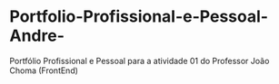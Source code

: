 # Portfolio-Profissional-e-Pessoal-Andre-
Portfólio Profissional e Pessoal para a atividade 01 do Professor João Choma (FrontEnd)
